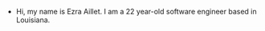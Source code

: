 - Hi, my name is Ezra Aillet. I am a 22 year-old software engineer based in Louisiana.

<!---
ezraaillet/ezraaillet is a ✨ special ✨ repository because its `README.md` (this file) appears on your GitHub profile.
You can click the Preview link to take a look at your changes.
--->

